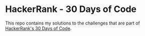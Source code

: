 # HackerRank - 30 Days of Code

This repo contains my solutions to the challenges that are part of [HackerRank's 30 Days of Code](https://www.hackerrank.com/domains/tutorials/30-days-of-code).